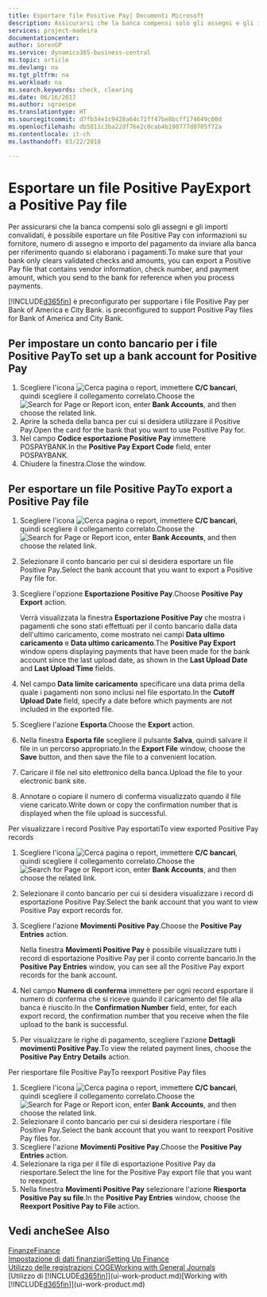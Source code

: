 ```yaml
---
title: Esportare file Positive Pay| Documenti Microsoft
description: Assicurarsi che la banca compensi solo gli assegni e gli importi convalidati tramite l'esportazione di file Positive Pay che contengano informazioni sul fornitore e pagamento.
services: project-madeira
documentationcenter: 
author: SorenGP
ms.service: dynamics365-business-central
ms.topic: article
ms.devlang: na
ms.tgt_pltfrm: na
ms.workload: na
ms.search.keywords: check, clearing
ms.date: 06/16/2017
ms.author: sgroespe
ms.translationtype: HT
ms.sourcegitcommit: d7fb34e1c9428a64c71ff47be8bcff174649c00d
ms.openlocfilehash: db5811c3ba22df76e2c0cab4b190777d0705f72a
ms.contentlocale: it-ch
ms.lasthandoff: 03/22/2018

---
```

# <a name="export-a-positive-pay-file"></a><span data-ttu-id="2e99f-103">Esportare un file Positive Pay</span><span class="sxs-lookup"><span data-stu-id="2e99f-103">Export a Positive Pay file</span></span>
<span data-ttu-id="2e99f-104">Per assicurarsi che la banca compensi solo gli assegni e gli importi convalidati, è possibile esportare un file Positive Pay con informazioni su fornitore, numero di assegno e importo del pagamento da inviare alla banca per riferimento quando si elaborano i pagamenti.</span><span class="sxs-lookup"><span data-stu-id="2e99f-104">To make sure that your bank only clears validated checks and amounts, you can export a Positive Pay file that contains vendor information, check number, and payment amount, which you send to the bank for reference when you process payments.</span></span>

[!INCLUDE[d365fin](includes/d365fin_md.md)]<span data-ttu-id="2e99f-105"> è preconfigurato per supportare i file Positive Pay per Bank of America e City Bank.</span><span class="sxs-lookup"><span data-stu-id="2e99f-105"> is preconfigured to support Positive Pay files for Bank of America and City Bank.</span></span>

## <a name="to-set-up-a-bank-account-for-positive-pay"></a><span data-ttu-id="2e99f-106">Per impostare un conto bancario per i file Positive Pay</span><span class="sxs-lookup"><span data-stu-id="2e99f-106">To set up a bank account for Positive Pay</span></span>
1. <span data-ttu-id="2e99f-107">Scegliere l'icona ![Cerca pagina o report](media/ui-search/search_small.png "icona Cerca pagina o report"), immettere **C/C bancari**, quindi scegliere il collegamento correlato.</span><span class="sxs-lookup"><span data-stu-id="2e99f-107">Choose the ![Search for Page or Report](media/ui-search/search_small.png "Search for Page or Report icon") icon, enter **Bank Accounts**, and then choose the related link.</span></span>
2. <span data-ttu-id="2e99f-108">Aprire la scheda della banca per cui si desidera utilizzare il Positive Pay.</span><span class="sxs-lookup"><span data-stu-id="2e99f-108">Open the card for the bank that you want to use Positive Pay for.</span></span>
3. <span data-ttu-id="2e99f-109">Nel campo **Codice esportazione Positive Pay** immettere POSPAYBANK.</span><span class="sxs-lookup"><span data-stu-id="2e99f-109">In the **Positive Pay Export Code** field, enter POSPAYBANK.</span></span>
4. <span data-ttu-id="2e99f-110">Chiudere la finestra.</span><span class="sxs-lookup"><span data-stu-id="2e99f-110">Close the window.</span></span>

## <a name="to-export-a-positive-pay-file"></a><span data-ttu-id="2e99f-111">Per esportare un file Positive Pay</span><span class="sxs-lookup"><span data-stu-id="2e99f-111">To export a Positive Pay file</span></span>
1. <span data-ttu-id="2e99f-112">Scegliere l'icona ![Cerca pagina o report](media/ui-search/search_small.png "icona Cerca pagina o report"), immettere **C/C bancari**, quindi scegliere il collegamento correlato.</span><span class="sxs-lookup"><span data-stu-id="2e99f-112">Choose the ![Search for Page or Report](media/ui-search/search_small.png "Search for Page or Report icon") icon, enter **Bank Accounts**, and then choose the related link.</span></span>
2. <span data-ttu-id="2e99f-113">Selezionare il conto bancario per cui si desidera esportare un file Positive Pay.</span><span class="sxs-lookup"><span data-stu-id="2e99f-113">Select the bank account that you want to export a Positive Pay file for.</span></span>
3. <span data-ttu-id="2e99f-114">Scegliere l'opzione **Esportazione Positive Pay**.</span><span class="sxs-lookup"><span data-stu-id="2e99f-114">Choose **Positive Pay Export** action.</span></span>

    <span data-ttu-id="2e99f-115">Verrà visualizzata la finestra **Esportazione Positive Pay** che mostra i pagamenti che sono stati effettuati per il conto bancario dalla data dell'ultimo caricamento, come mostrato nei campi **Data ultimo caricamento** e **Data ultimo caricamento**.</span><span class="sxs-lookup"><span data-stu-id="2e99f-115">The **Positive Pay Export** window opens displaying payments that have been made for the bank account since the last upload date, as shown in the **Last Upload Date** and **Last Upload Time** fields.</span></span>
4. <span data-ttu-id="2e99f-116">Nel campo **Data limite caricamento** specificare una data prima della quale i pagamenti non sono inclusi nel file esportato.</span><span class="sxs-lookup"><span data-stu-id="2e99f-116">In the **Cutoff Upload Date** field, specify a date before which payments are not included in the exported file.</span></span>
5. <span data-ttu-id="2e99f-117">Scegliere l'azione **Esporta**.</span><span class="sxs-lookup"><span data-stu-id="2e99f-117">Choose the **Export** action.</span></span>
6. <span data-ttu-id="2e99f-118">Nella finestra **Esporta file** scegliere il pulsante **Salva**, quindi salvare il file in un percorso appropriato.</span><span class="sxs-lookup"><span data-stu-id="2e99f-118">In the **Export File** window, choose the **Save** button, and then save the file to a convenient location.</span></span>
7. <span data-ttu-id="2e99f-119">Caricare il file nel sito elettronico della banca.</span><span class="sxs-lookup"><span data-stu-id="2e99f-119">Upload the file to your electronic bank site.</span></span>
8. <span data-ttu-id="2e99f-120">Annotare o copiare il numero di conferma visualizzato quando il file viene caricato.</span><span class="sxs-lookup"><span data-stu-id="2e99f-120">Write down or copy the confirmation number that is displayed when the file upload is successful.</span></span>

<span data-ttu-id="2e99f-121">Per visualizzare i record Positive Pay esportati</span><span class="sxs-lookup"><span data-stu-id="2e99f-121">To view exported Positive Pay records</span></span>

1. <span data-ttu-id="2e99f-122">Scegliere l'icona ![Cerca pagina o report](media/ui-search/search_small.png "icona Cerca pagina o report"), immettere **C/C bancari**, quindi scegliere il collegamento correlato.</span><span class="sxs-lookup"><span data-stu-id="2e99f-122">Choose the ![Search for Page or Report](media/ui-search/search_small.png "Search for Page or Report icon") icon, enter **Bank Accounts**, and then choose the related link.</span></span>
2. <span data-ttu-id="2e99f-123">Selezionare il conto bancario per cui si desidera visualizzare i record di esportazione Positive Pay.</span><span class="sxs-lookup"><span data-stu-id="2e99f-123">Select the bank account that you want to view Positive Pay export records for.</span></span>
3. <span data-ttu-id="2e99f-124">Scegliere l'azione **Movimenti Positive Pay**.</span><span class="sxs-lookup"><span data-stu-id="2e99f-124">Choose the **Positive Pay Entries** action.</span></span>

    <span data-ttu-id="2e99f-125">Nella finestra **Movimenti Positive Pay** è possibile visualizzare tutti i record di esportazione Positive Pay per il conto corrente bancario.</span><span class="sxs-lookup"><span data-stu-id="2e99f-125">In the **Positive Pay Entries** window, you can see all the Positive Pay export records for the bank account.</span></span>
4. <span data-ttu-id="2e99f-126">Nel campo **Numero di conferma** immettere per ogni record esportare il numero di conferma che si riceve quando il caricamento del file alla banca è riuscito.</span><span class="sxs-lookup"><span data-stu-id="2e99f-126">In the **Confirmation Number** field, enter, for each export record, the confirmation number that you receive when the file upload to the bank is successful.</span></span>
5. <span data-ttu-id="2e99f-127">Per visualizzare le righe di pagamento, scegliere l'azione **Dettagli movimenti Positive Pay**.</span><span class="sxs-lookup"><span data-stu-id="2e99f-127">To view the related payment lines, choose the **Positive Pay Entry Details** action.</span></span>

<span data-ttu-id="2e99f-128">Per riesportare file Positive Pay</span><span class="sxs-lookup"><span data-stu-id="2e99f-128">To reexport Positive Pay files</span></span>

1. <span data-ttu-id="2e99f-129">Scegliere l'icona ![Cerca pagina o report](media/ui-search/search_small.png "icona Cerca pagina o report"), immettere **C/C bancari**, quindi scegliere il collegamento correlato.</span><span class="sxs-lookup"><span data-stu-id="2e99f-129">Choose the ![Search for Page or Report](media/ui-search/search_small.png "Search for Page or Report icon") icon, enter **Bank Accounts**, and then choose the related link.</span></span>
2. <span data-ttu-id="2e99f-130">Selezionare il conto bancario per cui si desidera riesportare i file Positive Pay.</span><span class="sxs-lookup"><span data-stu-id="2e99f-130">Select the bank account that you want to reexport Positive Pay files for.</span></span>
3. <span data-ttu-id="2e99f-131">Scegliere l'azione **Movimenti Positive Pay**.</span><span class="sxs-lookup"><span data-stu-id="2e99f-131">Choose the **Positive Pay Entries** action.</span></span>
4. <span data-ttu-id="2e99f-132">Selezionare la riga per il file di esportazione Positive Pay da riesportare.</span><span class="sxs-lookup"><span data-stu-id="2e99f-132">Select the line for the Positive Pay export file that you want to reexport.</span></span>
5. <span data-ttu-id="2e99f-133">Nella finestra **Movimenti Positive Pay** selezionare l'azione **Riesporta Positive Pay su file**.</span><span class="sxs-lookup"><span data-stu-id="2e99f-133">In the **Positive Pay Entries** window, choose the **Reexport Positive Pay to File** action.</span></span>

## <a name="see-also"></a><span data-ttu-id="2e99f-134">Vedi anche</span><span class="sxs-lookup"><span data-stu-id="2e99f-134">See Also</span></span>
[<span data-ttu-id="2e99f-135">Finanze</span><span class="sxs-lookup"><span data-stu-id="2e99f-135">Finance</span></span>](finance.md)  
[<span data-ttu-id="2e99f-136">Impostazione di dati finanziari</span><span class="sxs-lookup"><span data-stu-id="2e99f-136">Setting Up Finance</span></span>](finance-setup-finance.md)  
[<span data-ttu-id="2e99f-137">Utilizzo delle registrazioni COGE</span><span class="sxs-lookup"><span data-stu-id="2e99f-137">Working with General Journals</span></span>](ui-work-general-journals.md)  
<span data-ttu-id="2e99f-138">[Utilizzo di [!INCLUDE[d365fin](includes/d365fin_md.md)]](ui-work-product.md)</span><span class="sxs-lookup"><span data-stu-id="2e99f-138">[Working with [!INCLUDE[d365fin](includes/d365fin_md.md)]](ui-work-product.md)</span></span>

